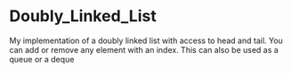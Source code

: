 # Doubly_Linked_List
My implementation of a doubly linked list with access to head and tail. You can add or remove any element with an index. This can also be used as a queue or a deque
